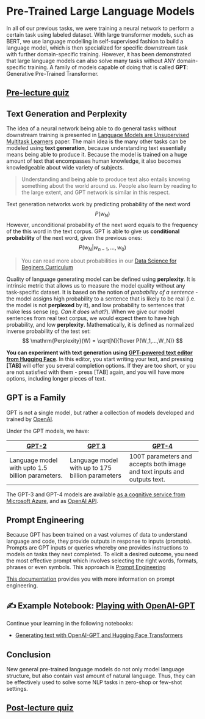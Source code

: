 # Pre-Trained Large Language Models

In all of our previous tasks, we were training a neural network to perform a certain task using labeled dataset. With large transformer models, such as BERT, we use language modelling in self-supervised fashion to build a language model, which is then specialized for specific downstream task with further domain-specific training. However, it has been demonstrated that large language models can also solve many tasks without ANY domain-specific training. A family of models capable of doing that is called **GPT**: Generative Pre-Trained Transformer.

## [Pre-lecture quiz](https://ff-quizzes.netlify.app/en/ai/quiz/39)

## Text Generation and Perplexity

The idea of a neural network being able to do general tasks without downstream training is presented in [Language Models are Unsupervised Multitask Learners](https://cdn.openai.com/better-language-models/language_models_are_unsupervised_multitask_learners.pdf) paper. The main idea is the many other tasks can be modeled using **text generation**, because understanding text essentially means being able to produce it. Because the model is trained on a huge amount of text that encompasses human knowledge, it also becomes knowledgeable about wide variety of subjects.

> Understanding and being able to produce text also entails knowing something about the world around us. People  also learn by reading to the large extent, and GPT network is similar in this respect.

Text generation networks work by predicting probability of the next word $$P(w_N)$$ However, unconditional probability of the next word equals to the frequency of the this word in the text corpus. GPT is able to give us **conditional probability** of the next word, given the previous ones: $$P(w_N | w_{n-1}, ..., w_0)$$

> You can read more about probabilities in our [Data Science for Beginers Curriculum](https://github.com/microsoft/Data-Science-For-Beginners/tree/main/1-Introduction/04-stats-and-probability)

Quality of language generating model can be defined using **perplexity**. It is intrinsic metric that allows us to measure the model quality without any task-specific dataset. It is based on the notion of *probability of a sentence* - the model assigns high probability to a sentence that is likely to be real (i.e. the model is not **perplexed** by it), and low probability to sentences that make less sense (eg. *Can it does what?*). When we give our model sentences from real text corpus, we would expect them to have high probability, and low **perplexity**. Mathematically, it is defined as normalized inverse probability of the test set:
$$
\mathrm{Perplexity}(W) = \sqrt[N]{1\over P(W_1,...,W_N)}
$$ 

**You can experiment with text generation using [GPT-powered text editor from Hugging Face](https://transformer.huggingface.co/doc/gpt2-large)**. In this editor, you start writing your text, and pressing **[TAB]** will offer you several completion options. If they are too short, or you are not satisfied with them - press [TAB] again, and you will have more options, including longer pieces of text.

## GPT is a Family

GPT is not a single model, but rather a collection of models developed and trained by [OpenAI](https://openai.com). 

Under the GPT models, we have:

| [GPT-2](https://huggingface.co/docs/transformers/model_doc/gpt2#openai-gpt2) | [GPT 3](https://openai.com/research/language-models-are-few-shot-learners) | [GPT-4](https://openai.com/gpt-4) |
| -- | -- | -- |
|Language model with upto 1.5 billion parameters. | Language model with up to 175 billion parameters | 100T parameters and accepts both image and text inputs and outputs text. |


The GPT-3 and GPT-4 models are available [as a cognitive service from Microsoft Azure](https://azure.microsoft.com/en-us/services/cognitive-services/openai-service/#overview?WT.mc_id=academic-77998-cacaste), and as [OpenAI API](https://openai.com/api/).

## Prompt Engineering

Because GPT has been trained on a vast volumes of data to understand language and code, they provide outputs in response to inputs (prompts). Prompts are GPT inputs or queries whereby one provides instructions to models on tasks they next completed. To elicit a desired outcome, you need the most effective prompt which involves selecting the right words, formats, phrases or even symbols. This approach is [Prompt Engineering](https://learn.microsoft.com/en-us/shows/ai-show/the-basics-of-prompt-engineering-with-azure-openai-service?WT.mc_id=academic-77998-bethanycheum)

[This documentation](https://learn.microsoft.com/en-us/semantic-kernel/prompt-engineering/?WT.mc_id=academic-77998-bethanycheum) provides you with more information on prompt engineering.

## ✍️ Example Notebook: [Playing with OpenAI-GPT](GPT-PyTorch.ipynb)

Continue your learning in the following notebooks:

* [Generating text with OpenAI-GPT and Hugging Face Transformers](GPT-PyTorch.ipynb)

## Conclusion

New general pre-trained language models do not only model language structure, but also contain vast amount of natural language. Thus, they can be effectively used to solve some NLP tasks in zero-shop or few-shot settings.

## [Post-lecture quiz](https://ff-quizzes.netlify.app/en/ai/quiz/40)
